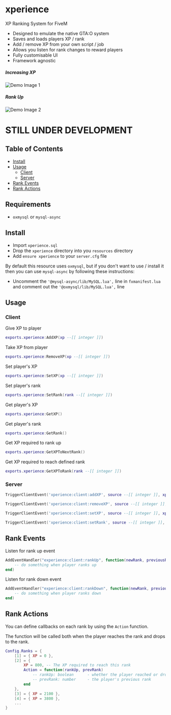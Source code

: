 # xperience
XP Ranking System for FiveM


* Designed to emulate the native GTA:O system
* Saves and loads players XP / rank
* Add / remove XP from your own script / job
* Allows you listen for rank changes to reward players
* Fully customisable UI
* Framework agnostic


##### Increasing XP

![Demo Image 1](https://i.imgur.com/CpACt9s.gif)

##### Rank Up

![Demo Image 2](https://i.imgur.com/uNPRGo5.gif)

# STILL UNDER DEVELOPMENT

## Table of Contents
- [Install](#install)
- [Usage](#usage)
  * [Client](#client)
  * [Server](#server)
- [Rank Events](#rank-events)
- [Rank Actions](#rank-actions)

## Requirements
* `oxmysql` or `mysql-async`
 
## Install
* Import `xperience.sql`
* Drop the `xperience` directory into you `resources` directory
* Add `ensure xperience` to your `server.cfg` file

By default this resource uses `oxmysql`, but if you don't want to use / install it then you can use `mysql-async` by following these instructions:

* Uncomment the `'@mysql-async/lib/MySQL.lua',` line in `fxmanifest.lua` and comment out the `'@oxmysql/lib/MySQL.lua',` line


## Usage

### Client
Give XP to player
```lua
exports.xperience:AddXP(xp --[[ integer ]])
```

Take XP from player
```lua
exports.xperience:RemoveXP(xp --[[ integer ]])
```

Set player's XP
```lua
exports.xperience:SetXP(xp --[[ integer ]])
```

Set player's rank
```lua
exports.xperience:SetRank(rank --[[ integer ]])
```

Get player's XP
```lua
exports.xperience:GetXP()
```

Get player's rank
```lua
exports.xperience:GetRank()
```

Get XP required to rank up
```lua
exports.xperience:GetXPToNextRank()
```

Get XP required to reach defined rank
```lua
exports.xperience:GetXPToRank(rank --[[ integer ]])
```

### Server
```lua
TriggerClientEvent('xperience:client:addXP', source --[[ integer ]], xp --[[ integer ]])

TriggerClientEvent('xperience:client:removeXP', source --[[ integer ]], xp --[[ integer ]])

TriggerClientEvent('xperience:client:setXP', source --[[ integer ]], xp --[[ integer ]])

TriggerClientEvent('xperience:client:setRank', source --[[ integer ]], rank --[[ integer ]])
```

## Rank Events

Listen for rank up event
```lua
AddEventHandler("experience:client:rankUp", function(newRank, previousRank)
    -- do something when player ranks up
end)
```

Listen for rank down event
```lua
AddEventHandler("experience:client:rankDown", function(newRank, previousRank)
    -- do something when player ranks down
end)
```

## Rank Actions
You can define callbacks on each rank by using the `Action` function.

The function will be called both when the player reaches the rank and drops to the rank.

```lua
Config.Ranks = {
    [1] = { XP = 0 },
    [2] = {
        XP = 800, -- The XP required to reach this rank
        Action = function(rankUp, prevRank)
            -- rankUp: boolean      - whether the player reached or dropped to this rank
            -- prevRank: number     - the player's previous rank
        end
    },
    [3] = { XP = 2100 },
    [4] = { XP = 3800 },
    ...
}
```
